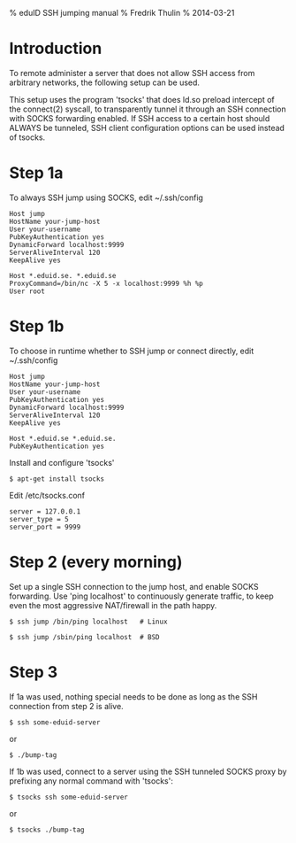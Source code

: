 % eduID SSH jumping manual
% Fredrik Thulin
% 2014-03-21

Introduction
============

To remote administer a server that does not allow SSH access from arbitrary networks, the following setup can be used.

This setup uses the program 'tsocks' that does ld.so preload intercept of the connect(2) syscall, to transparently
tunnel it through an SSH connection with SOCKS forwarding enabled. If SSH access to a certain host should ALWAYS
be tunneled, SSH client configuration options can be used instead of tsocks.

Step 1a
=======

To always SSH jump using SOCKS, edit ~/.ssh/config

    Host jump
    HostName your-jump-host
    User your-username
    PubKeyAuthentication yes
    DynamicForward localhost:9999
    ServerAliveInterval 120
    KeepAlive yes

    Host *.eduid.se. *.eduid.se
    ProxyCommand=/bin/nc -X 5 -x localhost:9999 %h %p
    User root


Step 1b
=======

To choose in runtime whether to SSH jump or connect directly, edit ~/.ssh/config

    Host jump
    HostName your-jump-host
    User your-username
    PubKeyAuthentication yes
    DynamicForward localhost:9999
    ServerAliveInterval 120
    KeepAlive yes

    Host *.eduid.se *.eduid.se.
    PubKeyAuthentication yes

Install and configure 'tsocks'

    $ apt-get install tsocks

Edit /etc/tsocks.conf

    server = 127.0.0.1
    server_type = 5
    server_port = 9999


Step 2 (every morning)
======================

Set up a single SSH connection to the jump host, and enable SOCKS forwarding. Use 'ping localhost' to
continuously generate traffic, to keep even the most aggressive NAT/firewall in the path happy.

    $ ssh jump /bin/ping localhost   # Linux
    
    $ ssh jump /sbin/ping localhost  # BSD


Step 3
======

If 1a was used, nothing special needs to be done as long as the SSH connection from step 2 is alive.

    $ ssh some-eduid-server

or

    $ ./bump-tag

If 1b was used, connect to a server using the SSH tunneled SOCKS proxy by prefixing any normal command with 'tsocks':

    $ tsocks ssh some-eduid-server

or

    $ tsocks ./bump-tag
